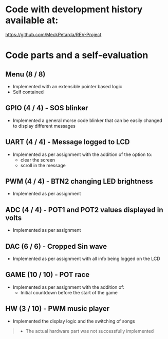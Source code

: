 # Code with development history available at:

https://github.com/MeckPetarda/REV-Project

# Code parts and a self-evaluation

## Menu (8 / 8)
- Implemented with an extensible pointer based logic
- Self contained

## GPIO (4 / 4) - SOS blinker
- Implemented a general morse code blinker that can be easily changed to display different messages

## UART (4 / 4) - Message logged to LCD
- Implemented as per assignment with the addition of the option to:
    - clear the screen
    - scroll in the message

## PWM (4 / 4) - BTN2 changing LED brightness
- Implemented as per assignment

## ADC (4 / 4) - POT1 and POT2 values displayed in volts
- Implemented as per assignment

## DAC (6 / 6) - Cropped Sin wave
- Implemented as per assignment with all info being logged on the LCD

## GAME (10 / 10) - POT race
- Implemented as per assignment with the addition of:
    - Initial countdown before the start of the game

## HW (3 / 10) - PWM music player
- Implemented the display logic and the switching of songs
> - The actual hardware part was not successfully implemented
